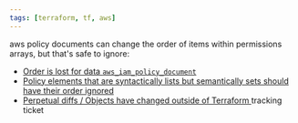 ```yaml
---
tags: [terraform, tf, aws]
---
```


aws policy documents can change the order of items within permissions arrays, but that's safe to ignore:
- [Order is lost for data `aws_iam_policy_document`](https://github.com/hashicorp/terraform-provider-aws/issues/11801)
- [Policy elements that are syntactically lists but semantically sets should have their order ignored](https://github.com/jen20/awspolicyequivalence/issues/10)
- [Perpetual diffs / Objects have changed outside of Terraform ](https://github.com/hashicorp/terraform-provider-aws/issues/23288) tracking ticket